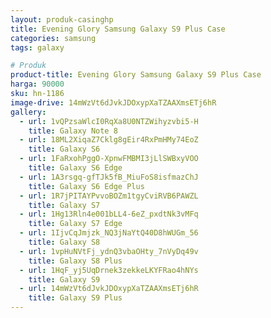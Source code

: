 ```yaml
---
layout: produk-casinghp
title: Evening Glory Samsung Galaxy S9 Plus Case
categories: samsung
tags: galaxy

# Produk
product-title: Evening Glory Samsung Galaxy S9 Plus Case
harga: 90000
sku: hn-1186
image-drive: 14mWzVt6dJvkJDOxypXaTZAAXmsETj6hR
gallery:
  - url: 1vQPzsaWlcI0RqXa8U0NTZWihyzvbi5-H
    title: Galaxy Note 8
  - url: 18ML2XiqaZ7Cklg8gEir4RxPmHMy74EoZ
    title: Galaxy S6
  - url: 1FaRxohPggO-XpnwFMBMI3jLlSWBxyVOO
    title: Galaxy S6 Edge
  - url: 1A3rsgq-gfTJk5fB_MiuFoS8isfmazChJ
    title: Galaxy S6 Edge Plus
  - url: 1R7jPITAYPvvoBOZm1tgyCviRVB6PAWZL
    title: Galaxy S7
  - url: 1Hg13Rln4e001bLL4-6eZ_pxdtNk3vMFq
    title: Galaxy S7 Edge
  - url: 1IjvCqJmjzk_NQ3jNaYtQ40D8hWUGm_56
    title: Galaxy S8
  - url: 1vpHuNVtFj_ydnQ3vbaOHty_7nVyDq49v
    title: Galaxy S8 Plus
  - url: 1HqF_yj5UqDrnek3zekkeLKYFRao4hNYs
    title: Galaxy S9
  - url: 14mWzVt6dJvkJDOxypXaTZAAXmsETj6hR
    title: Galaxy S9 Plus
---
```

